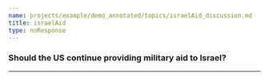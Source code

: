 ```yaml
---
name: projects/example/demo_annotated/topics/israelAid_discussion.md
title: israelAid
type: noResponse
---
```


### Should the US continue providing military aid to Israel?

---
